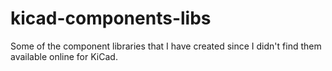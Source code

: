 # kicad-components-libs
Some of the component libraries that I have created since I didn't find them available online for KiCad.
